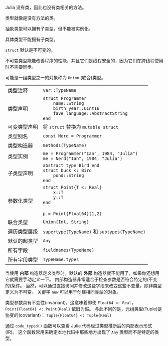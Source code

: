 Julia 没有类，因此也没有类相关的方法。

类型就像是没有方法的类。

抽象类型可以拥有子类型，但不能被实例化。

具体类型不能拥有子类型。

`struct` 默认是不可变的。

不可变类型能能改善程序的性能，并且它们是线程安全的，因为它们在跨线程使用时不需要同步。

可能是一组类型之一的对象称为 `Union` (联合)类型。

|              |                                                                              |
| -------------| ---------------------------------------------------------------------------- |
| 类型注释      | `var::TypeName`                                                              |
| 类型声明      | `struct Programmer`<br>`    name::String`<br>`    birth_year::UInt16`<br>`    fave_language::AbstractString`<br>`end` |
| 可变类型声明  | 将 `struct` 替换为 `mutable struct`                                           |
| 类型别名      | `const Nerd = Programmer`                                                    |
| 类型构造器    | `methods(TypeName)`                                                          |
| 类型实例      | `me = Programmer("Ian", 1984, "Julia")`<br>`me = Nerd("Ian", 1984, "Julia")` |
| 子类型声明    | `abstract type Bird end`<br>`struct Duck <: Bird`<br>`    pond::String`<br>`end` |
| 参数化类型    | `struct Point{T <: Real}`<br>`    x::T`<br>`    y::T`<br>`end`<br><br>`p = Point{Float64}(1,2)`<br> |
| 联合类型      | `Union{Int, String}`                                                         |
| 遍历类型层级  | `supertype(TypeName)` 和 `subtypes(TypeName)`                                |
| 默认的超类型  | `Any`                                                                        |
| 所有字段      | `fieldnames(TypeName)`                                                       |
| 所有字段类型  | `TypeName.types`                                                             |

当使用 **内部** 构造器定义类型时，默认的 **外部** 构造器就不能用了，如果你还想用它就需要手动定义一下。
内部构造器非常适合于检查参数是否符合特定的(不变的)条件。
当然，可以通过直接访问并修改这些字段来改变这些不变量，除非类型定义为不可变。
关键字 `new` 可以用于创建相同类型的对象。

类型参数具有不变性(invariant)，这意味着即使 `Float64 <: Real`，<br>`Point{Float64} <: Point{Real}` 依旧为假。
与此不同的是，元组类型(Tuple)是协变的(covariant)： `Tuple{Float64} <: Tuple{Real}`

通过 `code_typed()` 函数可以查看 Julia 代码经过类型推断后的内部表示形式(IR)。
这个函数常用来确定本地代码中那些地方出现了 `Any` 类型而不是特定的类型。
